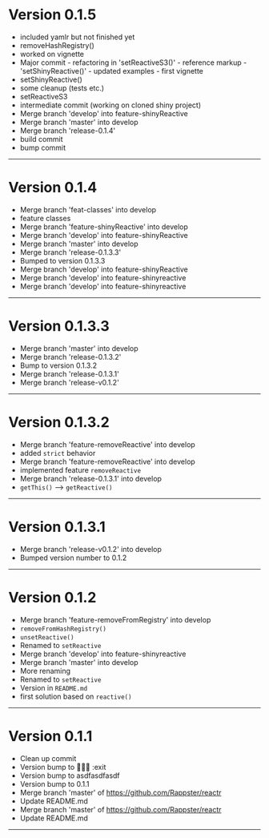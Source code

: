 # Version 0.1.5
 - included yamlr but not finished yet
 - removeHashRegistry()
 - worked on vignette
 - Major commit - refactoring in 'setReactiveS3()' - reference markup - 'setShinyReactive()' - updated examples - first vignette
 - setShinyReactive()
 - some cleanup (tests etc.)
 - setReactiveS3
 - intermediate commit (working on cloned shiny project)
 - Merge branch 'develop' into feature-shinyReactive
 - Merge branch 'master' into develop
 - Merge branch 'release-0.1.4'
 - build commit
 - bump commit

----------

# Version 0.1.4
 - Merge branch 'feat-classes' into develop
 - feature classes
 - Merge branch 'feature-shinyReactive' into develop
 - Merge branch 'develop' into feature-shinyReactive
 - Merge branch 'master' into develop
 - Merge branch 'release-0.1.3.3'
 - Bumped to version 0.1.3.3
 - Merge branch 'develop' into feature-shinyReactive
 - Merge branch 'develop' into feature-shinyreactive
 - Merge branch 'develop' into feature-shinyreactive

----------

# Version 0.1.3.3
 - Merge branch 'master' into develop
 - Merge branch 'release-0.1.3.2'
 - Bump to version 0.1.3.2
 - Merge branch 'release-0.1.3.1'
 - Merge branch 'release-v0.1.2'

----------

# Version 0.1.3.2
 - Merge branch 'feature-removeReactive' into develop
 - added `strict` behavior
 - Merge branch 'feature-removeReactive' into develop
 - implemented feature `removeReactive`
 - Merge branch 'release-0.1.3.1' into develop
 - `getThis()` --> `getReactive()`

----------

# Version 0.1.3.1
 - Merge branch 'release-v0.1.2' into develop
 - Bumped version number to 0.1.2

----------

# Version 0.1.2
 - Merge branch 'feature-removeFromRegistry' into develop
 - `removeFromHashRegistry()`
 - `unsetReactive()`
 - Renamed to `setReactive`
 - Merge branch 'develop' into feature-shinyreactive
 - Merge branch 'master' into develop
 - More renaming
 - Renamed to `setReactive`
 - Version in `README.md`
 - first solution based on `reactive()`

----------

# Version 0.1.1
 - Clean up commit
 - Version bump to  :exit
 - Version bump to asdfasdfasdf
 - Version bump to 0.1.1
 - Merge branch 'master' of https://github.com/Rappster/reactr
 - Update README.md
 - Merge branch 'master' of https://github.com/Rappster/reactr
 - Update README.md

----------


